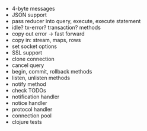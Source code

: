 - 4-byte messages
- JSON support
- pass reducer into query, execute, execute statement
- idle? tx-error? transaction? methods
- copy out error -> fast forward
- copy in: stream, maps, rows
- set socket options
- SSL support
- clone connection
- cancel query
- begin, commit, rollback methods
- listen, unlisten methods
- notify method
- check TODOs
- notification handler
- notice handler
- protocol handler
- connection pool
- clojure tests
